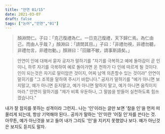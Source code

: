 ```yaml
---
title: "안연 01/15"
date: 2021-03-07
draft: false
tags: ["논어","안연","01"]
---
```


> 顏淵問仁。子曰：「克己復禮為仁。一日克己復禮，天下歸仁焉。為仁由己，而由人乎哉？」顏淵曰：「請問其目。」子曰：「非禮勿視，非禮勿聽，非禮勿言，非禮勿動。」顏淵曰：「回雖不敏，請事斯語矣。」

> 안연이 인에 대해서 묻자 공자가 말하기를 "자기를 극복하고 예에 돌아감이 곧 인이니, 하루 자기를 극복하여 예로 돌아가면 온 천하가 다 인에 따르게 될 것이다. 인이 되는것은 자기로 말미암은 것이지, 어찌 남엑 의존할수 있는 것이랴" 안연이 말히기를 "그 조목을 말하여 주시기 바랍니다." 공자가 말하기를 "예가 아니면 보지말고, 예가 아니면 듣지말고, 예가 아니면 말하지 말고, 예가 아니면 움직이지 마라." 안연이 말하기를 "제가 비록 우둔하나, 그 말씀을 받들어 실천하도록 힘쓰겠습니다."

내가 잘 참지를 못하는 성격이라 그런지.. 나는 '인'이라는 글만 보면 '참을 인'을 먼저 떠올리게 되는데, 항상 기억해야 된다.. 공자가 말하는 '인'이란 '어질 인'자를 쓴다는 것. 아무튼, 예가 아닌것을 보고 들어 내가 그리도 '인'을 지키지 못했었나 보다. 예가 아닌것은 보지도 듣지도 말자.
